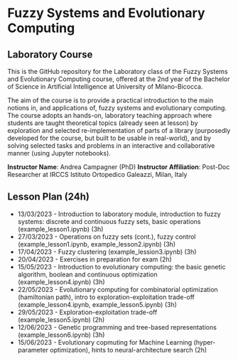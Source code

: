 # Fuzzy Systems and Evolutionary Computing
## Laboratory Course

This is the GitHub repository for the Laboratory class of the Fuzzy Systems and Evolutionary Computing course, offered
at the 2nd year of the Bachelor of Science in Artificial Intelligence at University of Milano-Bicocca.

The aim of the course is to provide a practical introduction to the main notions in, and applications of, fuzzy systems and evolutionary computing.
The course adopts an hands-on, laboratory teaching approach where students are taught theoretical topics (already seen at lesson) by 
exploration and selected re-implementation of parts of a library (purposedly developed for the course, but built to be usable in real-world), and by
solving selected tasks and problems in an interactive and collaborative manner (using Jupyter notebooks).

**Instructor Name**: Andrea Campagner (PhD)
**Instructor Affiliation**: Post-Doc Researcher at IRCCS Istituto Ortopedico Galeazzi, Milan, Italy

## Lesson Plan (24h)

* 13/03/2023 - Introduction to laboratory module, introduction to fuzzy systems: discrete and continuous fuzzy sets, basic operations (example_lesson1.ipynb) (3h)
* 27/03/2023 - Operations on fuzzy sets (cont.), fuzzy control (example_lesson1.ipynb, example_lesson2.ipynb) (3h)
* 17/04/2023 - Fuzzy clustering (example_lession3.ipynb) (3h)
* 20/04/2023 - Exercises in preparation for exam (2h)
* 15/05/2023 - Introduction to evolutionary computing: the basic genetic algorithm, boolean and continuous optimization (example_lesson4.ipynb) (3h)
* 22/05/2023 - Evolutionary computing for combinatorial optimization (hamiltonian path), intro to exploration-exploitation trade-off (example_lesson4.ipynb, example_lesson5.ipynb) (3h)
* 29/05/2023 - Exploration-exploitation trade-off (example_lesson5.ipynb) (2h)
* 12/06/2023 - Genetic programming and tree-based representations (example_lesson6.ipynb) (3h)
* 15/06/2023 - Evolutionary copmuting for Machine Learning (hyper-parameter optimization), hints to neural-architecture search (2h)
